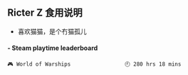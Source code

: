 ## Ricter Z 食用说明
- 喜欢猫猫，是个冇猫孤儿

<!-- steam-box start -->
#### - Steam playtime leaderboard
```text
🎮 World of Warships                 🕘 280 hrs 18 mins
```
<!-- Powered by https://github.com/YouEclipse/steam-box . -->
<!-- steam-box end -->
